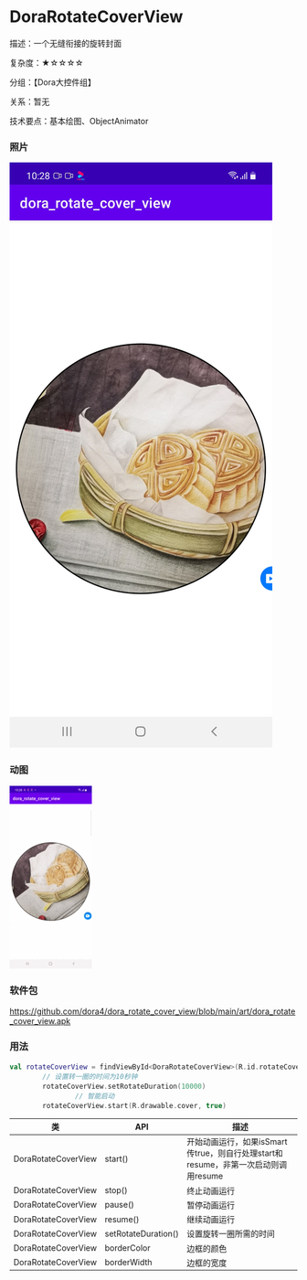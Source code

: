 # DoraRotateCoverView

描述：一个无缝衔接的旋转封面

复杂度：★☆☆☆☆

分组：【Dora大控件组】

关系：暂无

技术要点：基本绘图、ObjectAnimator

### 照片

![avatar](https://github.com/dora4/dora_rotate_cover_view/blob/main/art/dora_rotate_cover_view.jpg)

### 动图

![avatar](https://github.com/dora4/dora_rotate_cover_view/blob/main/art/dora_rotate_cover_view.gif)

### 软件包

https://github.com/dora4/dora_rotate_cover_view/blob/main/art/dora_rotate_cover_view.apk

### 用法

```kotlin
val rotateCoverView = findViewById<DoraRotateCoverView>(R.id.rotateCoverView)
        // 设置转一圈的时间为10秒钟
        rotateCoverView.setRotateDuration(10000)
				// 智能启动
        rotateCoverView.start(R.drawable.cover, true)
```

| 类                  | API                 | 描述                                                         |
| ------------------- | ------------------- | ------------------------------------------------------------ |
| DoraRotateCoverView | start()             | 开始动画运行，如果isSmart传true，则自行处理start和resume，非第一次启动则调用resume |
| DoraRotateCoverView | stop()              | 终止动画运行                                                 |
| DoraRotateCoverView | pause()             | 暂停动画运行                                                 |
| DoraRotateCoverView | resume()            | 继续动画运行                                                 |
| DoraRotateCoverView | setRotateDuration() | 设置旋转一圈所需的时间                                       |
| DoraRotateCoverView | borderColor         | 边框的颜色                                                   |
| DoraRotateCoverView | borderWidth         | 边框的宽度                                                   |

